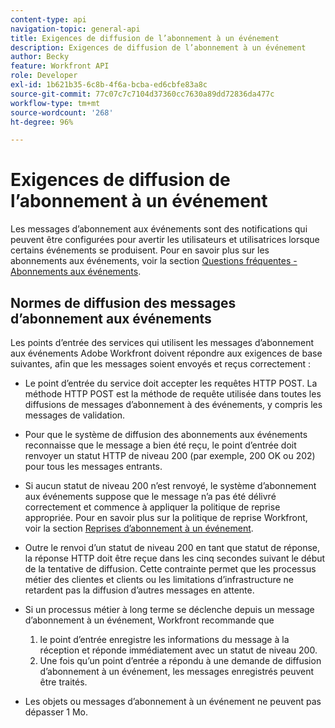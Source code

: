 ```yaml
---
content-type: api
navigation-topic: general-api
title: Exigences de diffusion de l’abonnement à un événement
description: Exigences de diffusion de l’abonnement à un événement
author: Becky
feature: Workfront API
role: Developer
exl-id: 1b621b35-6c8b-4f6a-bcba-ed6cbfe83a8c
source-git-commit: 77c07c7c7104d37360cc7630a89dd72836da477c
workflow-type: tm+mt
source-wordcount: '268'
ht-degree: 96%

---
```



# Exigences de diffusion de l’abonnement à un événement

Les messages d’abonnement aux événements sont des notifications qui peuvent être configurées pour avertir les utilisateurs et utilisatrices lorsque certains événements se produisent. Pour en savoir plus sur les abonnements aux événements, voir la section [Questions fréquentes - Abonnements aux événements](../../wf-api/general/event-subs-faq.md).

## Normes de diffusion des messages d’abonnement aux événements

Les points d’entrée des services qui utilisent les messages d’abonnement aux événements Adobe Workfront doivent répondre aux exigences de base suivantes, afin que les messages soient envoyés et reçus correctement :

* Le point d’entrée du service doit accepter les requêtes HTTP POST. La méthode HTTP POST est la méthode de requête utilisée dans toutes les diffusions de messages d’abonnement à des événements, y compris les messages de validation.

* Pour que le système de diffusion des abonnements aux événements reconnaisse que le message a bien été reçu, le point d’entrée doit renvoyer un statut HTTP de niveau 200 (par exemple, 200 OK ou 202) pour tous les messages entrants.

* Si aucun statut de niveau 200 n’est renvoyé, le système d’abonnement aux événements suppose que le message n’a pas été délivré correctement et commence à appliquer la politique de reprise appropriée. Pour en savoir plus sur la politique de reprise Workfront, voir la section [Reprises d’abonnement à un événement](../../wf-api/api/event-sub-retries.md).

* Outre le renvoi d’un statut de niveau 200 en tant que statut de réponse, la réponse HTTP doit être reçue dans les cinq secondes suivant le début de la tentative de diffusion. Cette contrainte permet que les processus métier des clientes et clients ou les limitations d’infrastructure ne retardent pas la diffusion d’autres messages en attente.

* Si un processus métier à long terme se déclenche depuis un message d’abonnement à un événement, Workfront recommande que

   1. le point d’entrée enregistre les informations du message à la réception et réponde immédiatement avec un statut de niveau 200.
   1. Une fois qu’un point d’entrée a répondu à une demande de diffusion d’abonnement à un événement, les messages enregistrés peuvent être traités.

* Les objets ou messages d’abonnement à un événement ne peuvent pas dépasser 1 Mo.